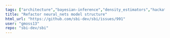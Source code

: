 ```yaml
---
tags: ["architecture","bayesian-inference","density_estimators","hackathon","likelihood-free-inference","machine-learning","parameter-estimation","pytorch","simulation-based-inference"]
title: "Refactor neural_nets model structure"
html_url: "https://github.com/sbi-dev/sbi/issues/991"
user: "gmoss13"
repo: "sbi-dev/sbi"
---
```


